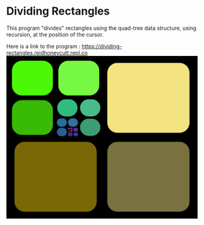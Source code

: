# Dividing Rectangles

This program "divides" rectangles using the quad-tree data structure, using recursion, at the position of the cursor.

Here is a link to the program :  https://dividing-rectangles.reidhoneycutt.repl.co
![name](/Screenshots/dividing_rect.png)


